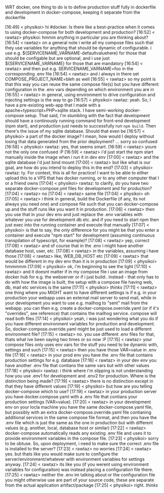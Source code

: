 WRT docker, one thing to do is to define production stuff fully in dockerfile and development in docker-compose, keeping it separate from the dockerfile



[16:49] < physikoi> hi #docker. Is there like a best-practice when it comes to using docker-compose for both development and production?
[16:52] < rawtaz> physikoi: hmmm anything in particular you are thinking about?
[16:54] < rawtaz> on a general note i write all my compose files such that they use variables for anything that should be dynamic of configurable. i use e.g.
                  ${SERVICENAME_VARNAME-defaultvaluehere} for those that should be configable but are optional, and i use just ${SERVICENAME_VARNAME} for those that are mandatory
[16:54] < rawtaz> and then put e.g. SERVICENAME_VARNAME=foo in the corresponding .env file
[16:54] < rawtaz> and i always in there set COMPOSE_PROJECT_NAME=bleh as well
[16:55] < rawtaz> so my point is that this way you can reuse the same compose file(s) but you have different configuration in the .env vars depending on which environment you are
                  in
[16:55] < rawtaz> in general, using environment to drive configuration and injecting settings is the way to go
[16:57] < physikoi> rawtaz: yeah. So, I have a pre-existing web-app that I made with a apache+typescript+PHP+sqlite stack. I have semi-working docker-compose setup. That said, I'm
                    stumbling with the fact that development should have a continously running command for front-end development (npm start), and production just needs to
                    successfully run `npm build`. Then there's the issue of my sqlite database. Should that even be
[16:57] < physikoi> a part of the docker image? I mean, how would I deploy without losing that data generated from the prior deployment? ... sorry so confused
[16:58] < physikoi> rawtaz: yes, that seems smart.
[16:59] < rawtaz> youre not the only one confused :P
[16:59] < rawtaz> i'd just start the  npm start  manually inside the image when i run it in dev env
[17:00] < rawtaz> and the sqlite database i'd just bind mount
[17:00] < rawtaz> but like what is our goal, are how do you intend to deploy this in the end?
[17:03] < physikoi> rawtaz: ty. For context, this is all for practice! I want to be able to either upload this to a VPS that has docker running, or to any other computer that I or
                    a friend owns
[17:04] < physikoi> rawtaz: to clarify, do you have two separate docker-compose.yml files for development and for production?
[17:04] < rawtaz> no
[17:04] < rawtaz> same file
[17:04] < physikoi> oh
[17:05] < rawtaz> i think in general, build the Dockerfile (if any, its not always you need one) and compose file such that you can docker-compose up and the stuff runs like you
                  want it in production.
[17:06] < rawtaz> then you use that in your dev env and just replace the .env variables with whatever you use for development db etc. and if you need to start npm then just exec
                  into the running container and execute that manually
[17:07] < physikoi> is that to say, the only difference for you might be that you enter a container and execute "npm start" for development (assuming continuous transpilation of
                    typescript, for example)?
[17:08] < rawtaz> yep, correct
[17:08] < rawtaz> and of course that in the .env i might have another database host, user, etc.
[17:08] < rawtaz> in the variables, assuming i have those
[17:08] < rawtaz> like, WEB_DB_HOST etc
[17:09] < rawtaz> that would be different in my dev env than it is in production
[17:09] < physikoi> hmmmmm
[17:09] < physikoi> ok, i'm beginning to see the light
[17:10] < rawtaz> and it doesnt matter if in my compose file i use an image from docker hub for e.g. the webserver or if i just build:. instead - that only has to do with how the
                  image is built, the setup with a compose file having web, db, mail etc services is the same
[17:11] < physikoi> *thinks*
[17:11] < rawtaz> one thing where you MIGHT want to have different settings is if e.g. in your production your webapp uses an external mail server to send mail, while in your
                  development you want to use e.g. mailhog to "sent" mail from the webapp. you can then e.g. create a docker-compose.override.yaml (or if it's "overrides", see
                  reference) that contains the mailhog service. compose will read both files
[17:14] < physikoi> yeah, i was just wondering what you do if you have different environment variables for production and development. So, docker-compose.override.yaml might be
                    just used to load a different environment file?
[17:15] < rawtaz> no. you use different .env files for that, thats what ive been saying two times or so now :P
[17:15] < rawtaz> your compose files only uses env vars for the stuff you need to be dynamic with, settings and such
[17:15] < rawtaz> then you have those VAR=value in .env file
[17:16] < rawtaz> in your prod env you have the .env file that contains production settings for e.g. database
[17:16] < rawtaz> in your dev env you have another .env file that contians the same vars but with other values
[17:18] < physikoi> rawtaz: i think where i'm slipping is not understanding how you use .env1 for development and .env2 for production. Where is the distinction being made?
[17:19] < rawtaz> there is no distinction except in that they have different values
[17:19] < physikoi> but how are you telling docker-compose which to use?
[17:19] < rawtaz> in your production server you have docker.compose.yaml with a .env file that contians your production settings (VAR=value).
[17:20] < rawtaz> in your development env on your locla machine you have the same docker-compose.yaml file, but possibly with an extra docker-compose.override.yaml file contianing
                  additional services in the same compose file format, and then you have the .env file which is just the same as the one in production but with different values
                  (e.g. another, local, database host or similar)
[17:22] < rawtaz> docker-compose automatically reads any existing .env file and uses it to provide environment variables in the compose file.
[17:23] < physikoi> sorry to be obtuse. So, upon deployment, i need to make sure the correct .env file is installed to the server?
[17:23] < rawtaz> no worries
[17:24] < rawtaz> yes. but thats like you would make sure to configure the server/environment/whatever with environment variables for settings anyway.
[17:24] < rawtaz> its like you (if you werent using environment variables for configuraiton) was instead placing a configuration file there.
[17:25] < rawtaz> neither the .env im talking about or the configuration file you might otherwise use are part of your source code, these are separate from the actual application
                  artifact/package
[17:25] < physikoi> right. *thinks*


